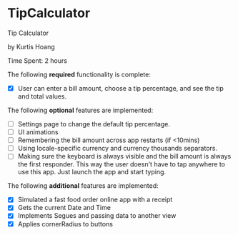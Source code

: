 # TipCalculator

Tip Calculator 

by Kurtis Hoang

Time Spent: 2 hours

The following **required** functionality is complete:

* [X] User can enter a bill amount, choose a tip percentage, and see the tip and total values.

The following **optional** features are implemented:
* [ ] Settings page to change the default tip percentage.
* [ ] UI animations
* [ ] Remembering the bill amount across app restarts (if <10mins)
* [ ] Using locale-specific currency and currency thousands separators.
* [ ] Making sure the keyboard is always visible and the bill amount is always the first responder. This way the user doesn't have to tap anywhere to use this app. Just launch the app and start typing.

The following **additional** features are implemented:

- [X] Simulated a fast food order online app with a receipt
- [X] Gets the current Date and Time
- [X] Implements Segues and passing data to another view
- [X] Applies cornerRadius to buttons

